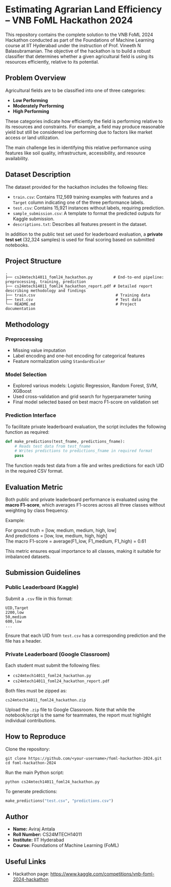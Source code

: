 
# Estimating Agrarian Land Efficiency – VNB FoML Hackathon 2024

This repository contains the complete solution to the VNB FoML 2024 Hackathon conducted as part of the Foundations of Machine Learning course at IIT Hyderabad under the instruction of Prof. Vineeth N Balasubramanian. The objective of the hackathon is to build a robust classifier that determines whether a given agricultural field is using its resources efficiently, relative to its potential.

## Problem Overview

Agricultural fields are to be classified into one of three categories:

- **Low Performing**
- **Moderately Performing**
- **High Performing**

These categories indicate how efficiently the field is performing relative to its resources and constraints. For example, a field may produce reasonable yield but still be considered low performing due to factors like market access or land utilization.

The main challenge lies in identifying this relative performance using features like soil quality, infrastructure, accessibility, and resource availability.

## Dataset Description

The dataset provided for the hackathon includes the following files:

- `train.csv`: Contains 112,569 training examples with features and a `Target` column indicating one of the three performance labels.
- `test.csv`: Contains 15,921 instances without labels, requiring prediction.
- `sample_submission.csv`: A template to format the predicted outputs for Kaggle submission.
- `descriptions.txt`: Describes all features present in the dataset.

In addition to the public test set used for leaderboard evaluation, a **private test set** (32,324 samples) is used for final scoring based on submitted notebooks.

## Project Structure

```
.
├── cs24mtech14011_foml24_hackathon.py         # End-to-end pipeline: preprocessing, training, prediction
├── cs24mtech14011_foml24_hackathon_report.pdf # Detailed report describing methodology and findings
├── train.csv                                   # Training data
├── test.csv                                    # Test data 
└── README.md                                   # Project documentation
```

## Methodology

### Preprocessing

- Missing value imputation
- Label encoding and one-hot encoding for categorical features
- Feature normalization using `StandardScaler`

### Model Selection

- Explored various models: Logistic Regression, Random Forest, SVM, XGBoost
- Used cross-validation and grid search for hyperparameter tuning
- Final model selected based on best macro F1-score on validation set

### Prediction Interface

To facilitate private leaderboard evaluation, the script includes the following function as required:

```python
def make_predictions(test_fname, predictions_fname):
    # Reads test data from test_fname
    # Writes predictions to predictions_fname in required format
    pass
```

The function reads test data from a file and writes predictions for each UID in the required CSV format.

## Evaluation Metric

Both public and private leaderboard performance is evaluated using the **macro F1-score**, which averages F1-scores across all three classes without weighting by class frequency.

Example:

For ground truth = [low, medium, medium, high, low]  
And predictions = [low, low, medium, high, high]  
The macro F1-score = average(F1_low, F1_medium, F1_high) = 0.61

This metric ensures equal importance to all classes, making it suitable for imbalanced datasets.

## Submission Guidelines

### Public Leaderboard (Kaggle)

Submit a `.csv` file in this format:

```
UID,Target
2200,low
50,medium
600,low
...
```

Ensure that each UID from `test.csv` has a corresponding prediction and the file has a header.

### Private Leaderboard (Google Classroom)

Each student must submit the following files:

- `cs24mtech14011_foml24_hackathon.py`
- `cs24mtech14011_foml24_hackathon_report.pdf`

Both files must be zipped as:

```
cs24mtech14011_foml24_hackathon.zip
```

Upload the `.zip` file to Google Classroom. Note that while the notebook/script is the same for teammates, the report must highlight individual contributions.

## How to Reproduce

Clone the repository:

```
git clone https://github.com/<your-username>/foml-hackathon-2024.git
cd foml-hackathon-2024
```

Run the main Python script:

```
python cs24mtech14011_foml24_hackathon.py
```

To generate predictions:

```python
make_predictions("test.csv", "predictions.csv")
```

## Author

- **Name:** Aviraj Antala
- **Roll Number:** CS24MTECH14011
- **Institute:** IIT Hyderabad
- **Course:** Foundations of Machine Learning (FoML)

## Useful Links

- Hackathon page: https://www.kaggle.com/competitions/vnb-foml-2024-hackathon
